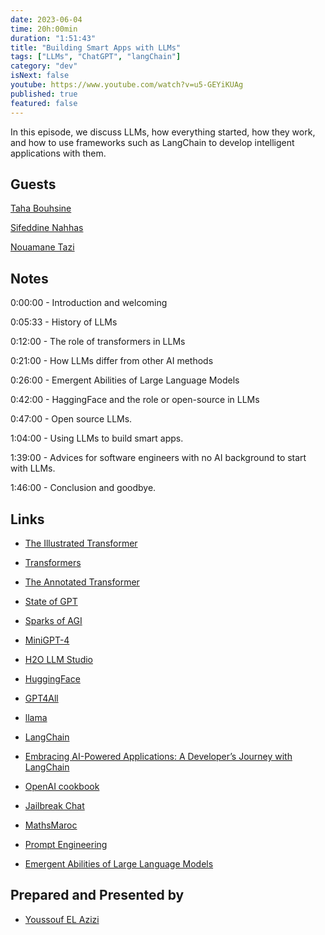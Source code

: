```yaml
---
date: 2023-06-04
time: 20h:00min
duration: "1:51:43"
title: "Building Smart Apps with LLMs"
tags: ["LLMs", "ChatGPT", "langChain"]
category: "dev"
isNext: false
youtube: https://www.youtube.com/watch?v=u5-GEYiKUAg
published: true
featured: false
---
```


In this episode, we discuss LLMs, how everything started, how they work, and how to use frameworks such as LangChain to develop intelligent applications with them.

## Guests

[Taha Bouhsine](https://twitter.com/Tahabsn)

[Sifeddine Nahhas](https://www.linkedin.com/in/sifeddine-nahhas/)

[Nouamane Tazi](https://www.linkedin.com/in/nouamanetazi/)

## Notes

0:00:00 - Introduction and welcoming

0:05:33 - History of LLMs

0:12:00 - The role of transformers in LLMs

0:21:00 - How LLMs differ from other AI methods

0:26:00 - Emergent Abilities of Large Language Models

0:42:00 - HaggingFace and the role or open-source in LLMs

0:47:00 - Open source LLMs.

1:04:00 - Using LLMs to build smart apps.

1:39:00 - Advices for software engineers with no AI background to start with LLMs.

1:46:00 - Conclusion and goodbye.

## Links

- [The Illustrated Transformer](http://jalammar.github.io/illustrated-transformer/)

- [Transformers](https://docs.google.com/presentation/d/1ZXFIhYczos679r70Yu8vV9uO6B1J0ztzeDxbnBxD1S0/mobilepresent?slide=id.g31364026ad_3_2)

- [The Annotated Transformer](https://nlp.seas.harvard.edu/2018/04/03/attention.html)

- [State of GPT](https://www.youtube.com/watch?v=bZQun8Y4L2A)

- [Sparks of AGI](https://www.youtube.com/watch?v=Mqg3aTGNxZ0)

- [MiniGPT-4](https://github.com/Vision-CAIR/MiniGPT-4)

- [H2O LLM Studio](https://github.com/h2oai/h2o-llmstudio)

- [HuggingFace](https://huggingface.co/)

- [GPT4All](https://github.com/nomic-ai/gpt4all)

- [llama](https://github.com/facebookresearch/llama/pull/73)

- [LangChain](https://python.langchain.com/en/latest/)

- [Embracing AI-Powered Applications: A Developer’s Journey with LangChain](https://www.obytes.com/blog/langchain-guide)

- [OpenAI cookbook](https://github.com/openai/openai-cookbook)

- [Jailbreak Chat](https://www.jailbreakchat.com/)

- [MathsMaroc](https://twitter.com/MathsMaroc/status/1657805724766830594)

- [Prompt Engineering](https://github.com/brexhq/prompt-engineering)

- [Emergent Abilities of Large Language Models](https://www.assemblyai.com/blog/emergent-abilities-of-large-language-models/)

## Prepared and Presented by

- [Youssouf EL Azizi](https://elazizi.com/)

